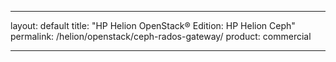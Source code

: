 

---
layout: default
title: "HP Helion OpenStack&#174; Edition: HP Helion Ceph"
permalink: /helion/openstack/ceph-rados-gateway/
product: commercial

---
<!--UNDER REVISION-->


<script>

function PageRefresh {
onLoad="window.refresh"
}

PageRefresh();

</script>
<!--
<p style="font-size: small;"> <a href="/helion/openstack/install-beta/kvm/">&#9664; PREV</a> | <a href="/helion/openstack/install-beta-overview/">&#9650; UP</a> | <a href="/helion/openstack/install-beta/esx/">NEXT &#9654;</a> </p>

##Ceph Rados Gateway

Ceph Rados Gateway offers Swift API access to objects stored in Ceph. It is object storage interface that uses Ceph Object Gateway daemon - radosgw. radosgw is FastCGI module for interacting with Ceph storage cluster. For more details, refer to http://ceph.com/docs/master/radosgw/

Setting up of RADOS gateway is done on a discrete node that eventually becomes an integral part of Ceph cluster. Existing Ceph cluster can be easily extended by adding gateway node. For more details, refer http://ceph.com/docs/master/install/install-ceph-gateway/

For High availability Rados Gateway, a load balancer is required. HA Proxy is an example of a load balancer that has been used successfully with rados gateway endpoints. For implementing HA Rados Gateway, second gateway node is setup similar to first one. The only thing needed is to use an unique client for second node. Following section has explicit callouts for HA.

###Administration node

Following steps are performed from Ceph admin node. Assumption here is that hostname for gateway node is gateway. If HA is considered, hostname of second node is gateway1.

* Log in to admin node as root user and ensure Ceph packages are already installed. If not, perform the following

		apt-get install ceph

* Change directory to /etc/ceph

* Create keyring for gateway and associate required permission

		ceph-authtool --create-keyring /etc/ceph/ceph.client.radosgw.keyring
		chmod +r /etc/ceph/ceph.client.radosgw.keyring

* Generate gateway username and key. Default user is gateway

		ceph-authtool /etc/ceph/ceph.client.radosgw.keyring -n client.radosgw.gateway --gen-key

	**Note**: For HA, create additional user – gateway1 like below

		ceph-authtool /etc/ceph/ceph.client.radosgw.keyring -n client.radosgw.gateway1 --gen-key

* Add key capabilities

		ceph-authtool -n client.radosgw.gateway --cap osd 'allow rwx' --cap mon 'allow rwx' /etc/ceph/ceph.client.radosgw.keyring

Note: For HA, add key capabilities to gateway1 user

	ceph-authtool -n client.radosgw.gateway1 --cap osd 'allow rwx' --cap mon 'allow rwx' /etc/ceph/ceph.client.radosgw.keyring

* Add key to Ceph cluster

		ceph -k /etc/ceph/ceph.client.admin.keyring auth add client.radosgw.gateway -i /etc/ceph/ceph.client.radosgw.keyring

	Note: For HA, add key for gateway1 user

		ceph -k /etc/ceph/ceph.client.admin.keyring auth add client.radosgw.gateway1 -i /etc/ceph/ceph.client.radosgw.keyring

* Copy keyring to gateway node(s)

		scp /etc/ceph/ceph.client.radosgw.keyring root@gateway:/etc/ceph

* Add gateway configuration by updating ceph.conf file like below.

		[client.admin]
		
		keyring = /etc/ceph/ceph.client.admin.keyring
		
		[client.radosgw.gateway]
		
		host = gateway
		
		keyring = /etc/ceph/ceph.client.radosgw.keyring
		
		rgw socket path = /var/run/ceph/ceph.radosgw.gateway.fastcgi.sock
		
		log file = /var/log/ceph/client.radosgw.gateway.log
		
		rgw dns name = gateway
		
		rgw print continue = false

		# Added for HA
		
		[client.radosgw.gateway1]
		
		host = gateway1
		
		keyring = /etc/ceph/ceph.client.radosgw.keyring
		
		rgw socket path = /var/run/ceph/ceph.radosgw.gateway.fastcgi.sock
		
		log file = /var/log/ceph/client.radosgw.gateway.log
		
		rgw dns name = gateway1
		
		rgw print continue = false

* Re-deploy Ceph configuration on all cluster nodes and client nodes

###Gateway Node

Following steps are performed on gateway node. For HA, same steps are repeated on second node.

* Log in to gateway node as root user and install Ceph packages

		apt-get install ceph

* Install Apache2 and Fastcgi packages

		apt-get install apache2 libapache2-mod-fastcgi

* Configure Apache2/FastCGI

Edit `/etc/apache2/apache2.conf` to include server name of gateway node(s) 
    ServerName gateway.ex.com

**Note**: For HA, second node will have the following

ServerName gateway1.ex.com

* Enable URL rewrite modules for Apache2 and FastCGI

		a2enmod rewrite
		a2enmod fastcgi

* Restart Apache2 for changes to take effect

		/etc/init.d/apache2 restart

* Enable SSL

* Install SSL module

		apt-get install openssl ssl-cert

* Enable SSL

		a2enmod ssl

* Generate certificate

		mkdir /etc/apache2/ssl

		openssl req -x509 -nodes -days 365 -newkey rsa:2048 -keyout /etc/apache2/ssl/apache.key -out /etc/apache2/ssl/apache.crt

* Restart Apache2

		/etc/init.d/apache2 restart

Note: SSL is currently not being considered in working environment

* Edit /etc/hosts file to include fqdn of gateway node	

		192.x.x.x gateway.ex.com gateway

	Note: For HA, second node will have the following
	
		192.x.x.x gateway1.ex.com gateway1

* Add wildcard to DNS

* Install dnsmasq

		apt-get install dnsmasq

* Edit /etc/dnsmasq.conf as follows

		address=/.{fqdn}/{host ip}

		listen-address=127.0.0.1

	For example –

		address=/.gateway.ex.com/192.x.x.x
		
		listen-address=127.0.0.1

	**Note**: For HA, second node will have the following

		address=/.gateway1.ex.com/192.x.x.x
		
		listen-address=127.0.0.1

* Restart dsnmasq

		/etc/init.d/dnsmasq restart

* Ping server with subdomain to ensure radosgw can process subdomain requests

		ping mybucket.{fqdn}

		ping mybucket.gateway.ex.com

		[NOTE: This did not work in hlinux]

* Install Ceph Object Gateway on node(s)

		apt-get install radosgw

* Install Gateway agent on node(s) 
	* wget -q -O- 'https://ceph.com/git/?p=ceph.git;a=blob_plain;f=keys/release.asc' | apt-key add -

	[Note: If key cannot be downloaded, then perform above step on Ubuntu host and copy it to gateway node]

	* echo deb http://ceph.com/debian-firefly/ wheezy main | tee /etc/apt/sources.list.d/ceph.list

	* apt-get install radosgw-agent

* Add Ceph Object Gateway script s3gw.fcgi in /var/www directory with file contents like below

		#!/bin/sh
		exec /usr/bin/radosgw -c /etc/ceph/ceph.conf -n client.radosgw.gateway

* Ensure proper file permission

		chmod +x s3gw.fcgi

		Note: For HA, second node will have the following

		#!/bin/sh
		
		exec /usr/bin/radosgw -c /etc/ceph/ceph.conf -n client.radosgw.gateway1

* Create data directory

		mkdir -p /var/lib/ceph/radosgw/ceph-radosgw.gateway

* Add gateway configuration file rgw.conf in /etc/apache2/sites-available directory with file contents like below

		FastCgiExternalServer /var/www/s3gw.fcgi -socket /var/run/ceph/ceph.radosgw.gateway.fastcgi.sock
		
		<VirtualHost *:80>
		
		ServerName gateway.ex.com
		
		ServerAlias *.gateway.ex.com
		
		ServerAdmin gateway@hp.com
		
		DocumentRoot /var/www
		
		RewriteEngine On
		
		RewriteRule ^/(.*) /s3gw.fcgi?%{QUERY_STRING} [E=HTTP_AUTHORIZATION:%{HTTP:Authorization},L]
		
		<IfModule mod_fastcgi.c>
		
		<Directory /var/www>
		
		Options +ExecCGI
		
		AllowOverride All
		
		SetHandler fastcgi-script
		
		Order allow,deny
		
		Allow from all
		
		AuthBasicAuthoritative Off
		
		</Directory>
		
		</IfModule>
		
		AllowEncodedSlashes On
		
		ErrorLog /var/log/apache2/error.log
		
		CustomLog /var/log/apache2/access.log combined
		
		ServerSignature Off
		
		</VirtualHost>

	Note: For HA, second node will have changes for ServerName, ServerAlias and ServerAdmin accordingly.

* Enable site for rgw.conf

		a2ensite rgw.conf

* Disable default site

		a2dissite 000-default

* Restart all services and start gateway

	*  Apache2

			 /etc/init.d/apache2 restart

	* Gateway radosgw

			/etc/init.d/radosgw start

	* Radosgw in debug mode for troubleshooting

			/usr/bin/radosgw -d -c /etc/ceph/ceph.conf --debug-rgw 20 --rgw-socket-path=/var/run/ceph/ceph.radosgw.gateway.fastcgi.sock

	* Ceph

			/etc/init.d/ceph restart

###Validation

Once all services are up and running, make an anonymous GET request to gateway instance to receive valid response.

* Ensure proxy is not set on gateway node(s)

* Edit /etc/environment to add the following and source the same

		export no_proxy=localhost,127.0.0.1,192.x.x.x,gateway.ex.com,gateway

* GET Request curl http://gateway.ex.com

* GET Response

		<ListAllMyBucketsResult xmlns="http://s3.amazonaws.com/doc/2006-03-01/">
		
		<Owner>
		
		<ID>anonymous</ID>
		
		<DisplayName/>
		
		</Owner>
		
		<Buckets/>
		
		</ListAllMyBucketsResult>

This response indicates that gateway instance is working as expected

* If there is an error, ensure radosgw is executed in debug mode and watch out for errors

* If there is permission issue on /var/run/ceph/ceph-client.radosgw.gateway.asok, change file permission accordingly

		chmod 777 /var/run/ceph/ceph-client.radosgw.gateway.asok

* If there is error with Apache2 or FastCGI, look for debug logs in /var/log/apache2/error.log. Changing permission on /var/www directory or /var/www/s3gw.fcgi file may fix the problem

		chmod 777 /var/www

		chmod 777 /var/www/s3gw.fcgi

##Gateway Pools, Users and Sub-users, Access and Secret keys

**Pools**

Ceph Object Gateways require Ceph Storage Cluster pools to store specific gateway data. If user created has permissions, gateway will create pools automatically. Executing rados lspools lists the available pools. Check if .rgw.buckets and .rgw.buckets.index pools are already created by default. If not, create these pools using ceph osd pool create command. For more details refer https://ceph.com/docs/master/radosgw/config-ref/#pools

<screenshot>

**User and Sub-User**

User reflects user of S3 interface and Subuser reflects a user of Swift interface. Subuser is always associated to a user. For more details, refer https://ceph.com/docs/master/radosgw/admin/. Using radosgw-admin commands, user and subuser are created like below

* radosgw-admin user create --subuser=s3User:swiftUser --display-name="First User " --key-type=swift --access=full

<screenshot>

* Ensure user – s3User and subuser – s3User:swiftUser are stored in respective .users.uid and .users.swift pool

**Access and Secret keys**

S3 users and swifts users need to have access and secret keys to enable end users to interact with gateway instance. Access and secret key for s3User are created like below

* radosgw-admin key create --uid=s3User --key-type=s3 --gen-access-key --gen-secret
* Ensure keys generated are free of JSON escape (\) characters
* If the User or Application will write more than 1k Containers, then modification of the max_buckets variable is required. Also, right-sizing of Placement Groups per Pool may be required. Ensure max_buckets is set to unlimited size by setting it to 0. This is important in order to write unlimited containers into .rgw.buckets default pool during workload testing.
**radosgw-admin user modify --uid=s3User --max-buckets=0**

**S3 Client**

S3 client is not supported by HP for User Data, other than as a validation step during installation and configuration. Gateway instance, S3 users created can be verified using s3cmd tool on gateway node or Ceph client. For more details on s3cmd tool, refer http://s3tools.org/s3cmd.

* Install s3cmd tool

		sudo apt-get install s3cmd

* Configure s3cmd tool like below. Enter relevant information like access key, secret key, etc when prompted. Information is stored in .s3cfg file

		s3cmd --configure

* Access and secret key generated for s3 user can be collected like below

		radosgw-admin user info –uid=s3User

* List buckets using radosgw-admin command or s3cmd or by listing .rgw.buckets pool like below. To begin with, list is empty.

* Create bucket

		s3cmd mb s3://my-Bucket

* Ensure bucket is created by checking its statistics like below
* Upload image to bucket

		s3cmd put <image> <bucket>

* List bucket contents

		s3cmd ls <bucket>
* Download uploaded image

		s3cmd get <bucket> <image>

* Run checksum to ensure downloaded image is not corrupt

		md5sum <image uploaded> <image downloaded>

**Swift Client**

Gateway instance, swift users can be verified using Swift client on gateway node or Ceph client. For more details on swift client, refer https://www.swiftstack.com/docs/integration/python-swiftclient.html

* Install swift client

		sudo apt-get install python-swiftclient

* Create creds.py with following file contents

		#Auth url pointing to gateway node

		export ST_AUTH=http://gateway.ex.com/auth/v1.0

		#Swift user

		export ST_USER=s3User:swiftUser
		#Swift user – secret key

		export ST_KEY= Pp3YqVoyqOpFF28kby03e55j3akd0wEE3NYGjXsK

* Source swift credentials like below

		source creds.py

* List container (aka S3 bucket) like below

		swift list

* Display container information

		swift stat <container>

* Upload image into container

		swift upload <container> <image to upload>

* Verify upload using stat

		swift stat <container>

* Verify uploaded image is residing in rgw pool

		rados –p .rgw.buckets ls
		
**Ceph Radosgw Client**

Assuming that Ceph client packages are already installed, perform following steps on client node to verify gateway instance, user and subuser created in previous section

* Edit /etc/hosts file to include gateway node

		192.x.x.x gateway.ex.com gateway

* Edit /etc/environment to gateway node entries and source the same. For example -

		export no_proxy=localhost,127.0.0.1,192.x.x.x,gateway.ex.com,gateway

* Copy ceph.client.radosgw.keyring and ceph.conf file from gateway node to /etc/ceph directory

		scp ceph-admin@192.x.x.x:/etc/ceph/ceph.client.radosgw.keyring .

		scp ceph-admin@192.x.x.x:/etc/ceph/ceph.conf .

* Ensure Ceph Health is OK

* Exercise S3 or Swift API calls as described in previous sections

**RADOS GATEWAY – KEYSTONE AUTHENTICATION**

Integration of Rados Gateway with Helion OpenStack identity service sets up the Gateway to authorize and accept Keystone users automatically. Users are created in rados pools provided they have valid keystone token. For more details refer, http://ceph.com/docs/master/radosgw/keystone/

**Assumptions**

* Gateway node has Apache2/FastCGI without 100 continue support

* Default gateway user on gateway node

**Steps**

Following are the steps to achieve this integration.

* On Ceph admin node, edit ceph.conf file to include the following.

		rgw keystone url = {keystone server url:keystone server admin port}
		
		rgw keystone admin token = [keystone admin token – Available in /etc/keystone/keystone.conf]
		
		rgw keystone accepted roles = {accepted user roles}
		
		rgw keystone token cache size = {number of tokens to cache}
		
		rgw keystone revocation interval = {number of seconds before checking revoked tickets}
		
		rgw s3 auth use keystone = true
		
		nss db path = {path to nss db}

	For example – rgw keystone url = http://192.0.2.21:5000

		rgw keystone admin token = aa4edaa3aa219a8b8e78f937083c61d68728b654
		rgw keystone accepted roles = Member, admin, swiftoperator
		rgw keystone token cache size = 500
		rgw keystone revocation interval = 500
		rgw s3 auth use keystone = true
		rgw nss db path = /var/ceph/nss
		
		
		[client.radosgw.gateway]
		host = gateway
		keyring = /etc/ceph/ceph.client.radosgw.keyring
		rgw socket path = /var/run/ceph/ceph.radosgw.gateway.fastcgi.sock
		log file = /var/log/ceph/client.radosgw.gateway.log
		rgw dns name = gateway
		rgw print continue = false

* Redeploy ceph.conf file on all Ceph cluster nodes and Helion Controller nodes

* On Management node, delete the existing swift endpoint and service if swift store is no longer required. For example -

	* keystone service-list will list all services. Note down swift service ID

	* keystone endpoint-list will all endpoints. Note down swift endpoint ID

	* keystone endpoint-delete <swift endpoint ID>

	* keystone service-delete <swift service ID>

* On Management node, configure keystone to point to Rados gateway endpoint like below. Assumption here is that url for gateway node is http://gateway.ex.com

	* keystone service-create --name swift --type object-store [Note down service ID]

	* keystone endpoint-create --service-id <service ID from above> --publicurl http://gateway.ex.com/swift/v1 --internalurl http://gateway.ex.com/swift/v1 --adminurl http://gateway.ex.com/swift/v1

* On any controller node say node 0, convert OpenSSL certificates that keystone uses to nss db format. In order to do this, ensure certutil package is available on controller nodes.

	* apt-get install libnss3-tools

	* mkdir /var/ceph/nss
	
	* openssl x509 -in /mnt/state/etc/keystone/ssl/certs/ca.pem -pubkey | certutil -d /var/ceph/nss -A -n ca -t "TCu,Cu,Tuw"

	* openssl x509 -in /mnt/state/etc/keystone/ssl/certs/signing_cert.pem -pubkey | certutil -A -d /var/ceph/nss -n signing_cert -t "P,P,P"

	* Create /var/ceph/nss directory on gateway node and copy converted certificates generated above in this path.

* On all controller nodes, edit /etc/apache2/sites-enabled/keystone_modwsgi.conf to include WSGIChunkedRequest like below. For more details, refer http://tracker.ceph.com/issues/7796

		<VirtualHost *:35357>
		
		……….

		<Directory /etc/keystone>
		
		……..
		
		WSGIChunkedRequest On
		
		…………
		
		</Directory>
		
		……………
		
		</VirtualHost>
		
		<VirtualHost *:5000>
		
		……….
		
		<Directory /etc/keystone>
		
		……..
		
		WSGIChunkedRequest On
		
		…………
		
		</Directory>
		
		……….....
		
		</VirtualHost>

* Restart apache2 service on all controller nodes like below

		service apache2 restart

* Restart ceph service on all controller nodes like below

		service ceph-all restart

* Restart radosgw service on gateway node like below
	
		/etc/init.d/radosgw restart

**Validation**

* Ensure proxy is not set on gateway node

* Ensure radosgw daemon is running as root and that there are no obvious errors in logs

* From Management node, make Swift v1 request like below. Assumption here is that s3User is already created using radosgw-admin command and that correct credentials for s3User is used in making the request. Output should list container if present.

		swift -V 1.0 -A http://gateway.ex.com/auth/v1.0 -U s3User:swiftUser -K “abc” list

* From Management node, make Swift v2 request using keystone. Ceph Object Gateway’s user:subuser tuple maps to the tenant:user tuple expected by Swift. Here, admin credentials are considered. Output should list container if present.

		swift -V 2.0 -A http://192.0.2.21:5000/v2.0 -U admin:admin -K “abc” list

* From Management node, execute the following to get the admin tenant ID

	Keystone tenant-list

		+----------------------------------+---------+---------+
		| id 							   | name 	 | enabled |
		+----------------------------------+---------+---------+
		| 627770d0c17c4423b8c27a2607e60798 | admin   | True    |
		| aa70711bd69e4958ac239e2564c18054 | demo    | True    |
		| 250bf66045814455a5b3c3e6c7fb7c19 | service | True    |
		+----------------------------------+---------+---------+

* Verify if admin user is created in rados pool like below
		
		rados --pool .users.uid ls
		s3User
		s3User.buckets
		627770d0c17c4423b8c27a2607e60798
		627770d0c17c4423b8c27a2607e60798.buckets